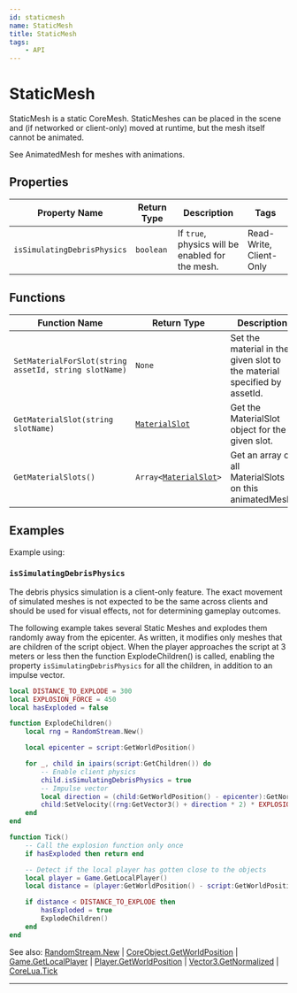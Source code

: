 ```yaml
---
id: staticmesh
name: StaticMesh
title: StaticMesh
tags:
    - API
---
```


# StaticMesh

StaticMesh is a static CoreMesh. StaticMeshes can be placed in the scene and (if networked or client-only) moved at runtime, but the mesh itself cannot be animated.

See AnimatedMesh for meshes with animations.

## Properties

| Property Name | Return Type | Description | Tags |
| -------- | ----------- | ----------- | ---- |
| `isSimulatingDebrisPhysics` | `boolean` | If `true`, physics will be enabled for the mesh. | Read-Write, Client-Only |

## Functions

| Function Name | Return Type | Description | Tags |
| -------- | ----------- | ----------- | ---- |
| `SetMaterialForSlot(string assetId, string slotName)` | `None` | Set the material in the given slot to the material specified by assetId. | None |
| `GetMaterialSlot(string slotName)` | [`MaterialSlot`](materialslot.md) | Get the MaterialSlot object for the given slot. | None |
| `GetMaterialSlots()` | `Array<`[`MaterialSlot`](materialslot.md)`>` | Get an array of all MaterialSlots on this animatedMesh. | None |

## Examples

Example using:

### `isSimulatingDebrisPhysics`

The debris physics simulation is a client-only feature. The exact movement of simulated meshes is not expected to be the same across clients and should be used for visual effects, not for determining gameplay outcomes.

The following example takes several Static Meshes and explodes them randomly away from the epicenter. As written, it modifies only meshes that are children of the script object. When the player approaches the script at 3 meters or less then the function ExplodeChildren() is called, enabling the property `isSimulatingDebrisPhysics` for all the children, in addition to an impulse vector.

```lua
local DISTANCE_TO_EXPLODE = 300
local EXPLOSION_FORCE = 450
local hasExploded = false

function ExplodeChildren()
    local rng = RandomStream.New()

    local epicenter = script:GetWorldPosition()

    for _, child in ipairs(script:GetChildren()) do
        -- Enable client physics
        child.isSimulatingDebrisPhysics = true
        -- Impulse vector
        local direction = (child:GetWorldPosition() - epicenter):GetNormalized()
        child:SetVelocity((rng:GetVector3() + direction * 2) * EXPLOSION_FORCE)
    end
end

function Tick()
    -- Call the explosion function only once
    if hasExploded then return end

    -- Detect if the local player has gotten close to the objects
    local player = Game.GetLocalPlayer()
    local distance = (player:GetWorldPosition() - script:GetWorldPosition()).size

    if distance < DISTANCE_TO_EXPLODE then
        hasExploded = true
        ExplodeChildren()
    end
end
```

See also: [RandomStream.New](randomstream.md) | [CoreObject.GetWorldPosition](coreobject.md) | [Game.GetLocalPlayer](game.md) | [Player.GetWorldPosition](player.md) | [Vector3.GetNormalized](vector3.md) | [CoreLua.Tick](coreluafunctions.md)

---
